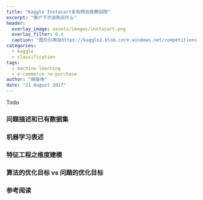 ```yaml
---
title: "Kaggle Instacart复购预测竞赛回顾"
excerpt: "客户下次会购买什么"
header:
  overlay_image: assets/images/instacart.png
  overlay_filter: 0.4
  caption: "图片引用自https://kaggle2.blob.core.windows.net/competitions/kaggle/6644/logos/header.png"
categories:
  - kaggle
  - classification
tags:
  - machine learning
  - e-commerce re-purchase
author: "胡俊伟"
date: "21 August 2017"
---
```


Todo

### 问题描述和已有数据集

### 机器学习表述

### 特征工程之维度建模

### 算法的优化目标 vs 问题的优化目标

### 参考阅读
